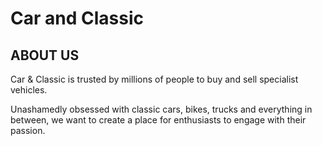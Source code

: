 # Car and Classic

## ABOUT US
Car & Classic is trusted by millions of people to buy and sell specialist vehicles.

Unashamedly obsessed with classic cars, bikes, trucks and everything in between, we want to create a place for enthusiasts to engage with their passion.
